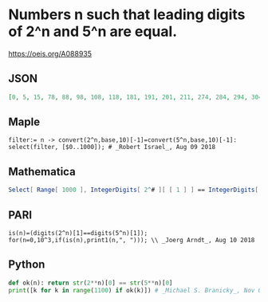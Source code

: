 # Numbers n such that leading digits of 2^n and 5^n are equal\.
https://oeis.org/A088935
## JSON
```JSON
[0, 5, 15, 78, 88, 98, 108, 118, 181, 191, 201, 211, 274, 284, 294, 304, 367, 377, 387, 397, 407, 470, 480, 490, 500, 563, 573, 583, 593, 603, 666, 676, 686, 696, 759, 769, 779, 789, 852, 862, 872, 882, 892, 955, 965, 975, 985, 1048, 1058, 1068, 1078, 1088]
```
## Maple
```Maple
filter:= n -> convert(2^n,base,10)[-1]=convert(5^n,base,10)[-1]:
select(filter, [$0..1000]); # _Robert Israel_, Aug 09 2018
```
## Mathematica
```Mathematica
Select[ Range[ 1000 ], IntegerDigits[ 2^# ][ [ 1 ] ] == IntegerDigits[ 5^# ][ [ 1 ] ] & ]
```
## PARI
```PARI
is(n)=(digits(2^n)[1]==digits(5^n)[1]);
for(n=0,10^3,if(is(n),print1(n,", "))); \\ _Joerg Arndt_, Aug 10 2018
```
## Python
```Python
def ok(n): return str(2**n)[0] == str(5**n)[0]
print([k for k in range(1100) if ok(k)]) # _Michael S. Branicky_, Nov 03 2022
```
